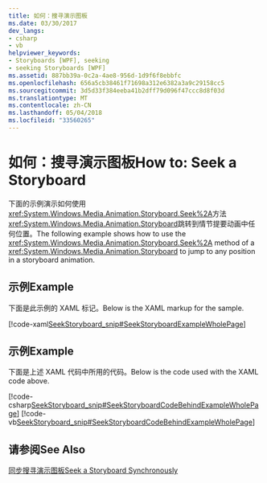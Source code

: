 ```yaml
---
title: 如何：搜寻演示图板
ms.date: 03/30/2017
dev_langs:
- csharp
- vb
helpviewer_keywords:
- Storyboards [WPF], seeking
- seeking Storyboards [WPF]
ms.assetid: 887bb39a-0c2a-4ae8-956d-1d9f6f8ebbfc
ms.openlocfilehash: 656a5cb38461f71698a312e6382a3a9c29158cc5
ms.sourcegitcommit: 3d5d33f384eeba41b2dff79d096f47ccc8d8f03d
ms.translationtype: MT
ms.contentlocale: zh-CN
ms.lasthandoff: 05/04/2018
ms.locfileid: "33560265"
---
```

# <a name="how-to-seek-a-storyboard"></a><span data-ttu-id="1badd-102">如何：搜寻演示图板</span><span class="sxs-lookup"><span data-stu-id="1badd-102">How to: Seek a Storyboard</span></span>
<span data-ttu-id="1badd-103">下面的示例演示如何使用<xref:System.Windows.Media.Animation.Storyboard.Seek%2A>方法<xref:System.Windows.Media.Animation.Storyboard>跳转到情节提要动画中任何位置。</span><span class="sxs-lookup"><span data-stu-id="1badd-103">The following example shows how to use the <xref:System.Windows.Media.Animation.Storyboard.Seek%2A> method of a <xref:System.Windows.Media.Animation.Storyboard> to jump to any position in a storyboard animation.</span></span>  
  
## <a name="example"></a><span data-ttu-id="1badd-104">示例</span><span class="sxs-lookup"><span data-stu-id="1badd-104">Example</span></span>  
 <span data-ttu-id="1badd-105">下面是此示例的 XAML 标记。</span><span class="sxs-lookup"><span data-stu-id="1badd-105">Below is the XAML markup for the sample.</span></span>  
  
 [!code-xaml[SeekStoryboard_snip#SeekStoryboardExampleWholePage](../../../../samples/snippets/csharp/VS_Snippets_Wpf/SeekStoryboard_snip/CSharp/SeekStoryboardExample.xaml#seekstoryboardexamplewholepage)]  
  
## <a name="example"></a><span data-ttu-id="1badd-106">示例</span><span class="sxs-lookup"><span data-stu-id="1badd-106">Example</span></span>  
 <span data-ttu-id="1badd-107">下面是上述 XAML 代码中所用的代码。</span><span class="sxs-lookup"><span data-stu-id="1badd-107">Below is the code used with the XAML code above.</span></span>  
  
 [!code-csharp[SeekStoryboard_snip#SeekStoryboardCodeBehindExampleWholePage](../../../../samples/snippets/csharp/VS_Snippets_Wpf/SeekStoryboard_snip/CSharp/SeekStoryboardExample.xaml.cs#seekstoryboardcodebehindexamplewholepage)]
 [!code-vb[SeekStoryboard_snip#SeekStoryboardCodeBehindExampleWholePage](../../../../samples/snippets/visualbasic/VS_Snippets_Wpf/SeekStoryboard_snip/VisualBasic/SeekStoryboardExample.xaml.vb#seekstoryboardcodebehindexamplewholepage)]  
  
## <a name="see-also"></a><span data-ttu-id="1badd-108">请参阅</span><span class="sxs-lookup"><span data-stu-id="1badd-108">See Also</span></span>  
 [<span data-ttu-id="1badd-109">同步搜寻演示图板</span><span class="sxs-lookup"><span data-stu-id="1badd-109">Seek a Storyboard Synchronously</span></span>](../../../../docs/framework/wpf/graphics-multimedia/how-to-seek-a-storyboard-synchronously.md)
